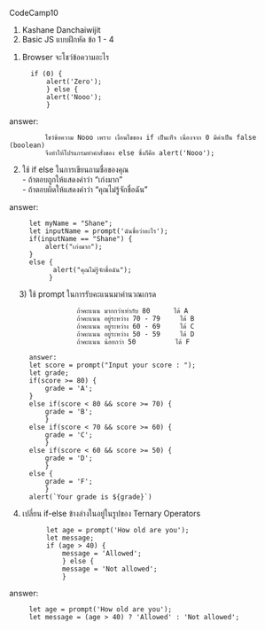 CodeCamp10  
1. Kashane Danchaiwijit  
2. Basic JS แบบฝึกหัด  ข้อ 1 - 4    

1) Browser จะโชว์ข้อความอะไร  

         if (0) {  
	         alert('Zero');  
	         } else {  
	         alert('Nooo');  
	         }  

answer:
  
             โชว์ข้อความ Nooo เพราะ เงื่อนไขของ if เป็นเท็จ เนื่องจาก 0 มีค่าเป็น false (boolean)  
             จึงทำให้โปรแกรมทำคำสั่งของ else ซึ่งก็คือ alert('Nooo');  


2) ใช้ if else ในการเขียนถามชื่อของคุณ  
                 - ถ้าตอบถูกให้แสดงคำว่า “เก่งมาก”  
                 - ถ้าตอบผิดให้แสดงคำว่า “คุณไม่รู้จักชื่อฉัน”  

answer:
  
         let myName = "Shane";  
         let inputName = prompt('ฉันชื่อว่าอะไร');  
         if(inputName == "Shane") {  
             alert("เก่งมาก");  
         }  
         else {  
               alert("คุณไม่รู้จักชื่อฉัน");  
              }  

 
3) ใช้ prompt ในการรับคะแนนมาคำนวณเกรด  

                     ถ้าคะแนน มากกว่าเท่ากับ 80      ได้ A  
                     ถ้าคะแนน อยู่ระหว่าง 70 - 79     ได้ B  
                     ถ้าคะแนน อยู่ระหว่าง 60 - 69     ได้ C  
                     ถ้าคะแนน อยู่ระหว่าง 50 - 59     ได้ D  
                     ถ้าคะแนน น้อยกว่า 50          ได้ F  

         answer:  
         let score = prompt("Input your score : ");  
         let grade;  
         if(score >= 80) {  
             grade = 'A';  
         }  
         else if(score < 80 && score >= 70) {  
             grade = 'B';  
             }  
         else if(score < 70 && score >= 60) {  
             grade = 'C';  
             }  
         else if(score < 60 && score >= 50) {  
             grade = 'D';  
             }  
         else {  
             grade = 'F';  
             }  
         alert(`Your grade is ${grade}`)  


4) เปลี่ยน if-else ข้างล่างในอยู่ในรูปของ Ternary Operators  

             let age = prompt('How old are you');  
             let message;  
             if (age > 40) {  
                 message = 'Allowed';  
                 } else {  
                 message = 'Not allowed';  
                 }  

answer:
  
         let age = prompt('How old are you');  
         let message = (age > 40) ? 'Allowed' : 'Not allowed';  


